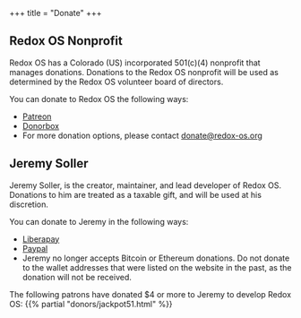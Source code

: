 +++
title = "Donate"
+++

## Redox OS Nonprofit

Redox OS has a Colorado (US) incorporated 501(c)(4) nonprofit that manages
donations. Donations to the Redox OS nonprofit will be used as determined by
the Redox OS volunteer board of directors.

You can donate to Redox OS the following ways:

 - [Patreon](https://www.patreon.com/redox_os)
 - [Donorbox](https://donorbox.org/redox-os)
 - For more donation options, please contact donate@redox-os.org

## Jeremy Soller

Jeremy Soller, is the creator, maintainer, and lead developer of Redox OS.
Donations to him are treated as a taxable gift, and will be used at
his discretion.

You can donate to Jeremy in the following ways:

- [Liberapay](https://liberapay.com/redox_os)
- [Paypal](https://www.paypal.me/redoxos)
- Jeremy no longer accepts Bitcoin or Ethereum donations. Do not donate to the wallet addresses that were listed on the website in the past, as the donation will not be received.

The following patrons have donated $4 or more to Jeremy to develop Redox OS:
{{% partial "donors/jackpot51.html" %}}
